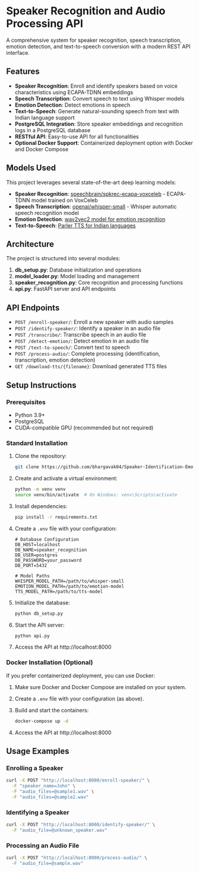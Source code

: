# Speaker Recognition and Audio Processing API

A comprehensive system for speaker recognition, speech transcription, emotion detection, and text-to-speech conversion with a modern REST API interface.

## Features

- **Speaker Recognition**: Enroll and identify speakers based on voice characteristics using ECAPA-TDNN embeddings
- **Speech Transcription**: Convert speech to text using Whisper models
- **Emotion Detection**: Detect emotions in speech
- **Text-to-Speech**: Generate natural-sounding speech from text with Indian language support
- **PostgreSQL Integration**: Store speaker embeddings and recognition logs in a PostgreSQL database
- **RESTful API**: Easy-to-use API for all functionalities
- **Optional Docker Support**: Containerized deployment option with Docker and Docker Compose

## Models Used

This project leverages several state-of-the-art deep learning models:

- **Speaker Recognition**: [speechbrain/spkrec-ecapa-voxceleb](https://huggingface.co/speechbrain/spkrec-ecapa-voxceleb) - ECAPA-TDNN model trained on VoxCeleb
- **Speech Transcription**: [openai/whisper-small](https://huggingface.co/openai/whisper-small) - Whisper automatic speech recognition model
- **Emotion Detection**: [wav2vec2 model for emotion recognition](https://huggingface.co/ehcalabres/wav2vec2-lg-xlsr-en-speech-emotion-recognition)
- **Text-to-Speech**: [Parler TTS for Indian languages](https://huggingface.co/ai4bharat/indic-parler-tts)

## Architecture

The project is structured into several modules:

1. **db_setup.py**: Database initialization and operations
2. **model_loader.py**: Model loading and management
3. **speaker_recognition.py**: Core recognition and processing functions
4. **api.py**: FastAPI server and API endpoints

## API Endpoints

- `POST /enroll-speaker/`: Enroll a new speaker with audio samples
- `POST /identify-speaker/`: Identify a speaker in an audio file
- `POST /transcribe/`: Transcribe speech in an audio file
- `POST /detect-emotion/`: Detect emotion in an audio file
- `POST /text-to-speech/`: Convert text to speech
- `POST /process-audio/`: Complete processing (identification, transcription, emotion detection)
- `GET /download-tts/{filename}`: Download generated TTS files

## Setup Instructions

### Prerequisites

- Python 3.9+
- PostgreSQL
- CUDA-compatible GPU (recommended but not required)

### Standard Installation

1. Clone the repository:
   ```bash
   git clone https://github.com/bhargavak04/Speaker-Identification-Emotion-Detection
   ```

2. Create and activate a virtual environment:
   ```bash
   python -m venv venv
   source venv/bin/activate  # On Windows: venv\Scripts\activate
   ```

3. Install dependencies:
   ```bash
   pip install -r requirements.txt
   ```

4. Create a `.env` file with your configuration:
   ```
   # Database Configuration
   DB_HOST=localhost
   DB_NAME=speaker_recognition
   DB_USER=postgres
   DB_PASSWORD=your_password
   DB_PORT=5432

   # Model Paths
   WHISPER_MODEL_PATH=/path/to/whisper-small
   EMOTION_MODEL_PATH=/path/to/emotion-model
   TTS_MODEL_PATH=/path/to/tts-model
   ```

5. Initialize the database:
   ```bash
   python db_setup.py
   ```

6. Start the API server:
   ```bash
   python api.py
   ```

7. Access the API at http://localhost:8000

### Docker Installation (Optional)

If you prefer containerized deployment, you can use Docker:

1. Make sure Docker and Docker Compose are installed on your system.

2. Create a `.env` file with your configuration (as above).

3. Build and start the containers:
   ```bash
   docker-compose up -d
   ```

4. Access the API at http://localhost:8000

## Usage Examples

### Enrolling a Speaker

```bash
curl -X POST "http://localhost:8000/enroll-speaker/" \
  -F "speaker_name=John" \
  -F "audio_files=@sample1.wav" \
  -F "audio_files=@sample2.wav"
```

### Identifying a Speaker

```bash
curl -X POST "http://localhost:8000/identify-speaker/" \
  -F "audio_file=@unknown_speaker.wav"
```

### Processing an Audio File

```bash
curl -X POST "http://localhost:8000/process-audio/" \
  -F "audio_file=@sample.wav"
```

